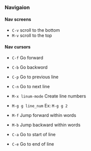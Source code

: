 ### Navigaion

#### Nav screens
- `C-v` scroll to the bottom
- `M-v` scroll to the top

#### Nav cursors
- `C-f`	           Go forward
- `C-b`	           Go backword 
- `C-p`	           Go to previous line
- `C-n` 	   Go to next line

- `M-x linum-mode` Create line numbers 
- `M-g g line_num` Ex: `M-g g 2`

- `M-f`            Jump forward within words
- `M-b`            Jump backward within words
- `C-a`		   Go to start of line
- `C-e`		   Go to end of line




















